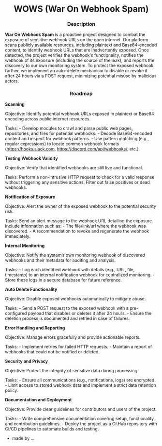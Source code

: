 <h1 align="center"> WOWS (War On Webhook Spam) </h1>

<h3 align="center"> Description </h3>

**War On Webhook Spam** is a proactive project designed to combat the exposure of sensitive webhook URLs on the open internet. Our platform scans publicly available resources, including plaintext and Base64-encoded content, to identify webhook URLs that are inadvertently exposed. Once detected, the project verifies the webhook's functionality, notifies the webhook of its exposure (including the source of the leak), and reports the discovery to our own monitoring system. To protect the exposed webhook further, we implement an auto-delete mechanism to disable or revoke it after 24 hours via a POST request, minimizing potential misuse by malicious actors.

<h3 align="center"> Roadmap </h3>

  **Scanning**
  
  Objective: Identify potential webhook URLs exposed in plaintext or Base64 encoding across public internet resources.
        
  Tasks:
            - Develop modules to crawl and parse public web pages, repositories, and files for potential webhooks.
            - Decode Base64-encoded content and inspect for webhook patterns.
            - Use pattern matching (e.g., regular expressions) to locate common webhook formats (https://hooks.slack.com, https://discord.com/api/webhooks/, etc.).


  **Testing Webhook Validity**
  
  Objective: Verify that identified webhooks are still live and functional.
  
  Tasks:
            Perform a non-intrusive HTTP request to check for a valid response without triggering any sensitive actions.
            Filter out false positives or dead webhooks.
            

  **Notification of Exposure**
  
  Objective: Alert the owner of the exposed webhook to the potential security risk.
  
  Tasks:
            Send an alert message to the webhook URL detailing the exposure.
            Include information such as:
                - The file/link/url where the webhook was discovered.
                - A recommendation to revoke and regenerate the webhook immediately.


  **Internal Monitoring**
  
  Objective: Notify the system’s own monitoring webhook of discovered webhooks and their metadata for auditing and analysis.
  
  Tasks:
            - Log each identified webhook with details (e.g., URL, file, timestamp) to an internal notification webhook for centralized monitoring.
            - Store these logs in a secure database for future reference.


  **Auto Delete Functionality**
  
  Objective: Disable exposed webhooks automatically to mitigate abuse.
  
  Tasks:
            - Send a POST request to the exposed webhook with a pre-configured payload that disables or deletes it after 24 hours.
            - Ensure the deletion process is documented and retried in case of failures.


  **Error Handling and Reporting**
  
  Objective: Manage errors gracefully and provide actionable reports.

  Tasks:
            - Implement retries for failed HTTP requests.
            - Maintain a report of webhooks that could not be notified or deleted.


  **Security and Privacy**
  
  Objective: Protect the integrity of sensitive data during processing.
  
  Tasks:
            - Ensure all communications (e.g., notifications, logs) are encrypted.
            - Limit access to stored webhook data and implement a strict data retention policy.


  **Documentation and Deployment**
  
  Objective: Provide clear guidelines for contributors and users of the project.
  
  Tasks:
            - Write comprehensive documentation covering setup, functionality, and contribution guidelines.
            - Deploy the project as a GitHub repository with CI/CD pipelines to automate builds and testing.




- made by ...
